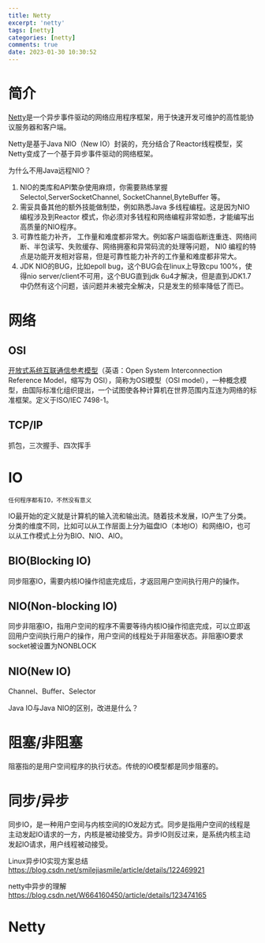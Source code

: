 ```yaml
---
title: Netty
excerpt: 'netty'
tags: [netty]
categories: [netty]
comments: true
date: 2023-01-30 10:30:52
---
```


# 简介

[Netty](https://netty.io/)是一个异步事件驱动的网络应用程序框架，用于快速开发可维护的高性能协议服务器和客户端。

Netty是基于Java NIO（New IO）封装的，充分结合了Reactor线程模型，奖Netty变成了一个基于异步事件驱动的网络框架。

为什么不用Java远程NIO？
1. NIO的类库和API繁杂使用麻烦，你需要熟练掌握Selectol,ServerSocketChannel, SocketChannel,ByteBuffer 等。
2. 需妥具备其他的额外技能做制垫，例如熟悉Java 多线程编程。这是因为NIO编程涉及到Reactor 模式，你必须对多钱程和网络编程非常如悉，才能编写出高质量的NIO程序。
3. 可靠性能力补齐， 工作量和难度都非常大。例如客户端面临断连重连、网络间断、半包读写、失败缓存、网络拥塞和异常码流的处理等问题， NI0 编程的特点是功能开发相对容易，但是可靠性能力补齐的工作量和难度都非常大。
4. JDK NIO的BUG，比如epoll bug，这个BUG会在linux上导致cpu 100%，使得nio server/client不可用，这个BUG直到jdk 6u4才解决，但是直到JDK1.7中仍然有这个问题，该问题并未被完全解决，只是发生的频率降低了而已。


# 网络

## OSI

[开放式系统互联通信参考模型](https://baike.baidu.com/item/OSI%E6%A8%A1%E5%9E%8B/10119902?fr=aladdin)（英语：Open System Interconnection Reference Model，缩写为 OSI），简称为OSI模型（OSI model），一种概念模型，由国际标准化组织提出，一个试图使各种计算机在世界范围内互连为网络的标准框架。定义于ISO/IEC 7498-1。



## TCP/IP

抓包，三次握手、四次挥手


# IO

    任何程序都有IO，不然没有意义

IO最开始的定义就是计算机的输入流和输出流。随着技术发展，IO产生了分类。分类的维度不同，比如可以从工作层面上分为磁盘IO（本地IO）和网络IO，也可以从工作模式上分为BIO、NIO、AIO。




## BIO(Blocking IO)

同步阻塞IO，需要内核IO操作彻底完成后，才返回用户空间执行用户的操作。

## NIO(Non-blocking IO)

同步非阻塞IO，指用户空间的程序不需要等待内核IO操作彻底完成，可以立即返回用户空间执行用户的操作，用户空间的线程处于非阻塞状态。非阻塞IO要求socket被设置为NONBLOCK

## NIO(New IO)

Channel、Buffer、Selector

Java IO与Java NIO的区别，改进是什么？

# 阻塞/非阻塞

阻塞指的是用户空间程序的执行状态。传统的IO模型都是同步阻塞的。

# 同步/异步

同步IO，是一种用户空间与内核空间的IO发起方式。同步是指用户空间的线程是主动发起IO请求的一方，内核是被动接受方。异步IO则反过来，是系统内核主动发起IO请求，用户线程被动接受。

Linux异步IO实现方案总结
https://blog.csdn.net/smilejiasmile/article/details/122469921

netty中异步的理解
https://blog.csdn.net/W664160450/article/details/123474165
# Netty
